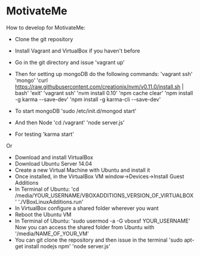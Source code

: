 MotivateMe
==========

How to develop for MotivateMe:

- Clone the git repository
- Install Vagrant and VirtualBox if you haven't before
- Go in the git directory and issue 'vagrant up'
- Then for setting up mongoDB do the following commands:
    'vagrant ssh'
    'mongo'
    'curl https://raw.githubusercontent.com/creationix/nvm/v0.11.0/install.sh | bash'
    'exit'
    'vagrant ssh'
    'nvm install 0.10'
    'npm cache clear'
    'npm install -g karma --save-dev'
    'npm install -g karma-cli --save-dev'

- To start mongoDB
    'sudo /etc/init.d/mongod start'
- And then Node
    'cd /vagrant'
    'node server.js'
- For testing
    'karma start'

Or

- Download and install VirtualBox
- Download Ubuntu Server 14.04
- Create a new Virtual Machine with Ubuntu and install it
- Once installed, in the VirtualBox VM window->Devices->Install Guest Additions
- In Terminal of Ubuntu: 
	'cd /media/YOUR_USERNAME/VBOXADDITIONS_VERSION_OF_VIRTUALBOX'
	'./VBoxLinuxAdditions.run'
- In VirtualBox configure a shared folder wherever you want
- Reboot the Ubuntu VM
- In Terminal of Ubuntu:
	'sudo usermod -a -G vboxsf YOUR_USERNAME'
	Now you can access the shared folder from Ubuntu with '/media/NAME_OF_YOUR_VM'
- You can git clone the repository and then issue in the terminal
	'sudo apt-get install nodejs npm'
	'node server.js'